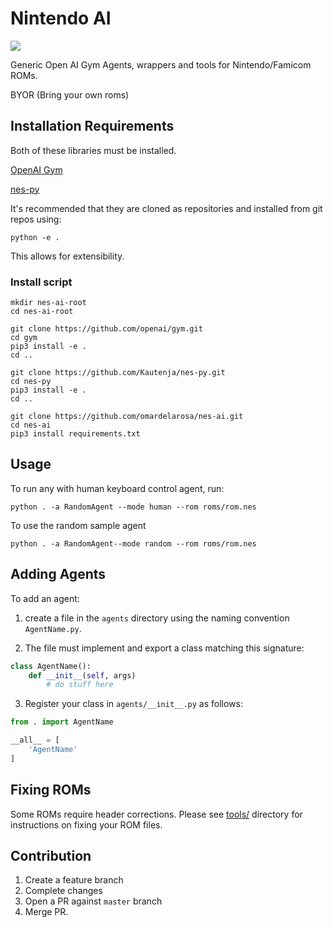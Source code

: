 # Nintendo AI

![](https://upload.wikimedia.org/wikipedia/commons/thumb/7/76/Nintendo_gray_logo.svg/200px-Nintendo_gray_logo.svg.png)

Generic Open AI Gym Agents, wrappers and tools for Nintendo/Famicom ROMs.

BYOR (Bring your own roms)

## Installation Requirements

Both of these libraries must be installed.

[OpenAI Gym](https://github.com/openai/gym)

[nes-py](https://github.com/Kautenja/nes-py)

It's recommended that they are cloned as repositories and installed from git repos using:

```
python -e .
```

This allows for extensibility.

### Install script
```
mkdir nes-ai-root
cd nes-ai-root

git clone https://github.com/openai/gym.git
cd gym
pip3 install -e .
cd ..

git clone https://github.com/Kautenja/nes-py.git
cd nes-py
pip3 install -e .
cd ..

git clone https://github.com/omardelarosa/nes-ai.git
cd nes-ai
pip3 install requirements.txt
```

## Usage

To run any with human keyboard control agent, run:

```
python . -a RandomAgent --mode human --rom roms/rom.nes
```

To use the random sample agent

```
python . -a RandomAgent--mode random --rom roms/rom.nes
```

## Adding Agents

To add an agent:

1. create a file in the `agents` directory using the naming convention `AgentName.py`.

2. The file must implement and export a class matching this signature:

```python
class AgentName():
    def __init__(self, args)
        # do stuff here
```

3. Register your class in `agents/__init__.py` as follows:

```python
from . import AgentName

__all__ = [
    'AgentName'
]
```

## Fixing ROMs

Some ROMs require header corrections. Please see [tools/](tools/) directory for instructions on fixing your ROM files.

## Contribution

1. Create a feature branch
2. Complete changes
3. Open a PR against `master` branch
4. Merge PR.
